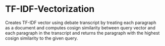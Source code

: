 # TF-IDF-Vectorization

Creates TF-IDF vector using debate transcript by treating each paragraph as a document and computes cosign similarity between query vector and each paragraph in the transcript and returns the paragraph with the highest cosign similarity to the given query.
